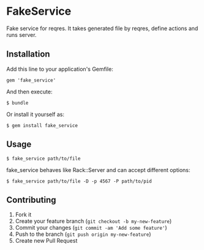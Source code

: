 # FakeService

Fake service for reqres. It takes generated file by reqres, define actions and
runs server.

## Installation

Add this line to your application's Gemfile:

    gem 'fake_service'

And then execute:

    $ bundle

Or install it yourself as:

    $ gem install fake_service

## Usage

    $ fake_service path/to/file

fake_service behaves like Rack::Server and can accept different options:

    $ fake_service path/to/file -D -p 4567 -P path/to/pid

## Contributing

1. Fork it
2. Create your feature branch (`git checkout -b my-new-feature`)
3. Commit your changes (`git commit -am 'Add some feature'`)
4. Push to the branch (`git push origin my-new-feature`)
5. Create new Pull Request
